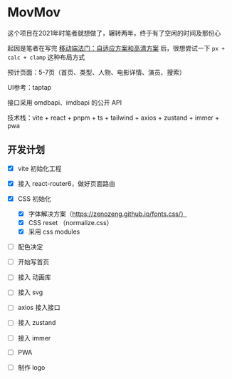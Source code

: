 # MovMov

这个项目在2021年时笔者就想做了，辗转两年，终于有了空闲的时间及那份心

起因是笔者在写完 [移动端法门：自适应方案和高清方案](https://blog.azhubaby.com/2021/12/29/2021-12-22-%E7%A7%BB%E5%8A%A8%E7%AB%AF%E6%B3%95%E9%97%A8%EF%BC%9A%E8%87%AA%E9%80%82%E5%BA%94%E6%96%B9%E6%A1%88%E5%92%8C%E9%AB%98%E6%B8%85%E6%96%B9%E6%A1%88/) 后，很想尝试一下 `px + calc + clamp` 这种布局方式





预计页面：5-7页（首页、类型、人物、电影详情、演员、搜索）

UI参考：taptap

接口采用 omdbapi、imdbapi 的公开 API

技术栈：vite + react + pnpm + ts + tailwind + axios  + zustand  + immer + pwa



## 开发计划

- [x] vite 初始化工程
- [x] 接入 react-router6，做好页面路由
- [x] CSS 初始化
  - [x] 字体解决方案（https://zenozeng.github.io/fonts.css/）
  - [x] CSS reset （normalize.css）
  - [x] 采用 css modules
- [ ] 配色决定
- [ ] 开始写首页
- [ ] 接入 动画库
- [ ] 接入 svg
- [ ] axios 接入接口
- [ ] 接入 zustand
- [ ] 接入 immer
- [ ] PWA
- [ ] 制作 logo

